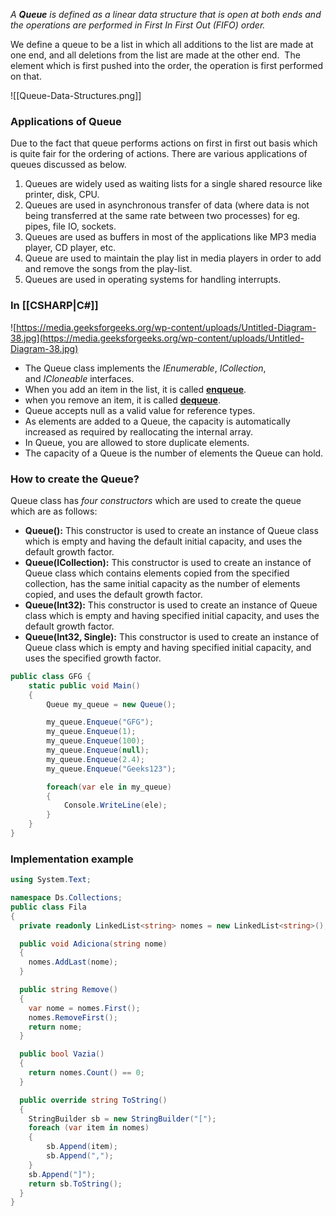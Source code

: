 _A **Queue** is defined as a linear data structure that is open at both ends and the operations are performed in First In First Out (FIFO) order._

We define a queue to be a list in which all additions to the list are made at one end, and all deletions from the list are made at the other end.  The element which is first pushed into the order, the operation is first performed on that.

![[Queue-Data-Structures.png]]

### Applications of Queue

Due to the fact that queue performs actions on first in first out basis which is quite fair for the ordering of actions. There are various applications of queues discussed as below.

1. Queues are widely used as waiting lists for a single shared resource like printer, disk, CPU.
2. Queues are used in asynchronous transfer of data (where data is not being transferred at the same rate between two processes) for eg. pipes, file IO, sockets.
3. Queues are used as buffers in most of the applications like MP3 media player, CD player, etc.
4. Queue are used to maintain the play list in media players in order to add and remove the songs from the play-list.
5. Queues are used in operating systems for handling interrupts.

### In [[CSHARP|C#]]

![https://media.geeksforgeeks.org/wp-content/uploads/Untitled-Diagram-38.jpg](https://media.geeksforgeeks.org/wp-content/uploads/Untitled-Diagram-38.jpg)

- The Queue class implements the _IEnumerable_, _ICollection_, and _ICloneable_ interfaces.
- When you add an item in the list, it is called **[enqueue](https://www.geeksforgeeks.org/queue-enqueue-method-in-c-sharp/)**.
- when you remove an item, it is called **[dequeue](https://www.geeksforgeeks.org/queue-dequeue-method-in-c-sharp/)**.
- Queue accepts null as a valid value for reference types.
- As elements are added to a Queue, the capacity is automatically increased as required by reallocating the internal array.
- In Queue, you are allowed to store duplicate elements.
- The capacity of a Queue is the number of elements the Queue can hold.

### How to create the Queue?

Queue class has _four constructors_ which are used to create the queue which are as follows:

- **Queue():** This constructor is used to create an instance of Queue class which is empty and having the default initial capacity, and uses the default growth factor.
- **Queue(ICollection):** This constructor is used to create an instance of Queue class which contains elements copied from the specified collection, has the same initial capacity as the number of elements copied, and uses the default growth factor.
- **Queue(Int32):** This constructor is used to create an instance of Queue class which is empty and having specified initial capacity, and uses the default growth factor.
- **Queue(Int32, Single):** This constructor is used to create an instance of Queue class which is empty and having specified initial capacity, and uses the specified growth factor.

```csharp
public class GFG {
	static public void Main()
	{
		Queue my_queue = new Queue();

		my_queue.Enqueue("GFG");
		my_queue.Enqueue(1);
		my_queue.Enqueue(100);
		my_queue.Enqueue(null);
		my_queue.Enqueue(2.4);
		my_queue.Enqueue("Geeks123");

		foreach(var ele in my_queue)
		{
			Console.WriteLine(ele);
		}
	}
}
```

### Implementation example
```cs
using System.Text;

namespace Ds.Collections;
public class Fila
{
  private readonly LinkedList<string> nomes = new LinkedList<string>();

  public void Adiciona(string nome)
  {
    nomes.AddLast(nome);
  }

  public string Remove()
  {
    var nome = nomes.First();
    nomes.RemoveFirst();
    return nome;
  }

  public bool Vazia()
  {
    return nomes.Count() == 0;
  }

  public override string ToString()
  {
    StringBuilder sb = new StringBuilder("[");
    foreach (var item in nomes)
    {
        sb.Append(item);
        sb.Append(",");
    }
    sb.Append("]");
    return sb.ToString();
  }
}

```